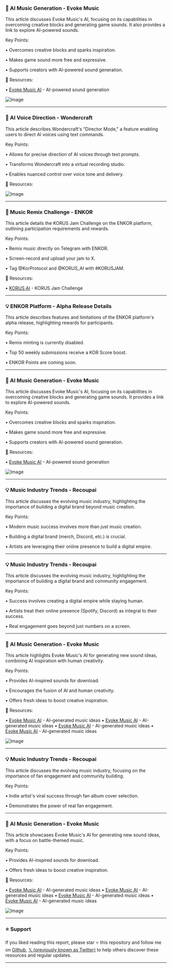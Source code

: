 ### 🤖 AI Music Generation - Evoke Music

This article discusses Evoke Music's AI, focusing on its capabilities in overcoming creative blocks and generating game sounds.  It also provides a link to explore AI-powered sounds.

Key Points:

• Overcomes creative blocks and sparks inspiration.

• Makes game sound more free and expressive.

• Supports creators with AI-powered sound generation.


🔗 Resources:

• [Evoke Music AI](https://evokemusic.short.gy/NOCTURNAL-HUNTER) - AI-powered sound generation

![Image](https://pbs.twimg.com/ext_tw_video_thumb/1899377803608641536/pu/img/2zeiREP52mGKwr6a.jpg)


---
### 🤖 AI Voice Direction - Wondercraft

This article describes Wondercraft's "Director Mode," a feature enabling users to direct AI voices using text commands.

Key Points:

•  Allows for precise direction of AI voices through text prompts.


• Transforms Wondercraft into a virtual recording studio.

• Enables nuanced control over voice tone and delivery.


🔗 Resources:

![Image](https://pbs.twimg.com/ext_tw_video_thumb/1899876556572430336/pu/img/3_JuSSC65UQE9kSz.jpg)


---
### 🚀 Music Remix Challenge - ENKOR

This article details the KORUS Jam Challenge on the ENKOR platform, outlining participation requirements and rewards.

Key Points:

• Remix music directly on Telegram with ENKOR.

• Screen-record and upload your jam to X.

• Tag @KorProtocol and @KORUS_AI with #KORUSJAM.


🔗 Resources:

• [KORUS AI](https://t.co/dvfMqKk1p0) - KORUS Jam Challenge


---
### 💡 ENKOR Platform - Alpha Release Details

This article describes features and limitations of the ENKOR platform's alpha release, highlighting rewards for participants.

Key Points:

• Remix minting is currently disabled.


• Top 50 weekly submissions receive a KOR Score boost.


• ENKOR Points are coming soon.


---
### 🤖 AI Music Generation - Evoke Music

This article discusses Evoke Music's AI, focusing on its capabilities in overcoming creative blocks and generating game sounds.  It provides a link to explore AI-powered sounds.

Key Points:

• Overcomes creative blocks and sparks inspiration.

• Makes game sound more free and expressive.

• Supports creators with AI-powered sound generation.


🔗 Resources:

• [Evoke Music AI](https://evokemusic.short.gy/DIVINE-RETRIBUTION) - AI-powered sound generation

![Image](https://pbs.twimg.com/ext_tw_video_thumb/1897934459275751424/pu/img/H2s9v6mZO1Tu0MXT.jpg)


---
### 💡 Music Industry Trends - Recoupai

This article discusses the evolving music industry, highlighting the importance of building a digital brand beyond music creation.

Key Points:

• Modern music success involves more than just music creation.


• Building a digital brand (merch, Discord, etc.) is crucial.


• Artists are leveraging their online presence to build a digital empire.


---
### 💡 Music Industry Trends - Recoupai

This article discusses the evolving music industry, highlighting the importance of building a digital brand and community engagement.

Key Points:

• Success involves creating a digital empire while staying human.


• Artists treat their online presence (Spotify, Discord) as integral to their success.


• Real engagement goes beyond just numbers on a screen.


---
### 🤖 AI Music Generation - Evoke Music

This article highlights Evoke Music's AI for generating new sound ideas, combining AI inspiration with human creativity.

Key Points:

• Provides AI-inspired sounds for download.


• Encourages the fusion of AI and human creativity.


• Offers fresh ideas to boost creative inspiration.



🔗 Resources:

• [Evoke Music AI](https://evokemusic.short.gy/LEFT-BEHIND) - AI-generated music ideas
• [Evoke Music AI](https://evokemusic.short.gy/CRIMSON-MIRAGE) - AI-generated music ideas
• [Evoke Music AI](https://evokemusic.short.gy/THE-ECHOES) - AI-generated music ideas
• [Evoke Music AI](https://evokemusic.short.gy/ABYSS-STRIKER) - AI-generated music ideas

![Image](https://pbs.twimg.com/ext_tw_video_thumb/1896821595940798464/pu/img/O5wmusGHvQNejRMn.jpg)


---
### 💡 Music Industry Trends - Recoupai

This article discusses the evolving music industry, focusing on the importance of fan engagement and community building.

Key Points:

• Indie artist's viral success through fan album cover selection.


• Demonstrates the power of real fan engagement.



---
### 🤖 AI Music Generation - Evoke Music

This article showcases Evoke Music's AI for generating new sound ideas, with a focus on battle-themed music.

Key Points:

• Provides AI-inspired sounds for download.

• Offers fresh ideas to boost creative inspiration.


🔗 Resources:

• [Evoke Music AI](https://evokemusic.short.gy/CITADEL-IRON-MAW) - AI-generated music ideas
• [Evoke Music AI](https://evokemusic.short.gy/ABYSSAL-WARDEN) - AI-generated music ideas
• [Evoke Music AI](https://evokemusic.short.gy/ETHEREALRUIN) - AI-generated music ideas
• [Evoke Music AI](https://evokemusic.short.gy/SPECTRAL-OPERATIVE) - AI-generated music ideas

![Image](https://pbs.twimg.com/ext_tw_video_thumb/1894650859360804864/pu/img/ADuhkl15rDMnkL-8.jpg)


---

### ⭐️ Support

If you liked reading this report, please star ⭐️ this repository and follow me on [Github](https://github.com/Drix10), [𝕏 (previously known as Twitter)](https://x.com/DRIX_10_) to help others discover these resources and regular updates.

---